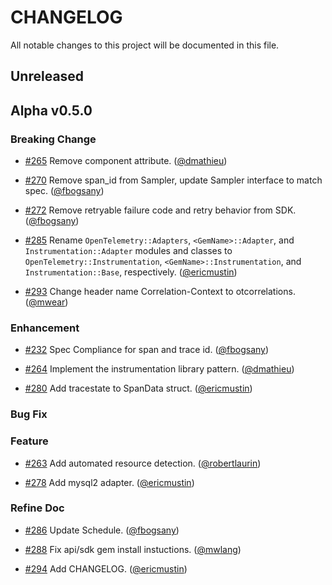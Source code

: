 # CHANGELOG

All notable changes to this project will be documented in this file.

## Unreleased

## Alpha v0.5.0

### Breaking Change

* [#265](https://github.com/open-telemetry/opentelemetry-ruby/pull/265) Remove component attribute. ([@dmathieu](https://github.com/dmathieu))

* [#270](https://github.com/open-telemetry/opentelemetry-ruby/pull/270) Remove span_id from Sampler, update Sampler interface to match spec. ([@fbogsany](https://github.com/fbogsany))

* [#272](https://github.com/open-telemetry/opentelemetry-ruby/pull/272) Remove retryable failure code and retry behavior from SDK. ([@fbogsany](https://github.com/fbogsany))

* [#285](https://github.com/open-telemetry/opentelemetry-ruby/pull/285) Rename `OpenTelemetry::Adapters`, `<GemName>::Adapter`, and `Instrumentation::Adapter` modules and classes to `OpenTelemetry::Instrumentation`, `<GemName>::Instrumentation`, and `Instrumentation::Base`, respectively. ([@ericmustin](https://github.com/ericmustin))

* [#293](https://github.com/open-telemetry/opentelemetry-ruby/pull/293) Change header name Correlation-Context to otcorrelations. ([@mwear](https://github.com/mwear))

### Enhancement

* [#232](https://github.com/open-telemetry/opentelemetry-ruby/issues/232) Spec Compliance for span and trace id. ([@fbogsany](https://github.com/fbogsany))

* [#264](https://github.com/open-telemetry/opentelemetry-ruby/pull/264) Implement the instrumentation library pattern. ([@dmathieu](https://github.com/dmathieu))

* [#280](https://github.com/open-telemetry/opentelemetry-ruby/pull/280) Add tracestate to SpanData struct. ([@ericmustin](https://github.com/ericmustin))

### Bug Fix

### Feature

* [#263](https://github.com/open-telemetry/opentelemetry-ruby/pull/263) Add automated resource detection. ([@robertlaurin](https://github.com/robertlaurin))

* [#278](https://github.com/open-telemetry/opentelemetry-ruby/pull/278) Add mysql2 adapter. ([@ericmustin](https://github.com/ericmustin))

### Refine Doc

* [#286](https://github.com/open-telemetry/opentelemetry-ruby/pull/286) Update Schedule. ([@fbogsany](https://github.com/fbogsany))

* [#288](https://github.com/open-telemetry/opentelemetry-ruby/pull/288) Fix api/sdk gem install instuctions. ([@mwlang](https://github.com/mwlang))

* [#294](https://github.com/open-telemetry/opentelemetry-ruby/pull/294) Add CHANGELOG. ([@ericmustin](https://github.com/ericmustin))
